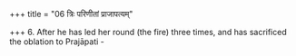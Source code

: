 +++
title = "06 त्रिः परिणीतां प्राजापत्यम्"

+++
6. After he has led her round (the fire) three times, and has sacrificed the oblation to Prajāpati - 
